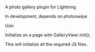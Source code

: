 A photo gallery plugin for Lightning

In development, depends on photoswipe

Use:

Initialize on a page with GalleryView::init();

This will initialize all the required JS files.
